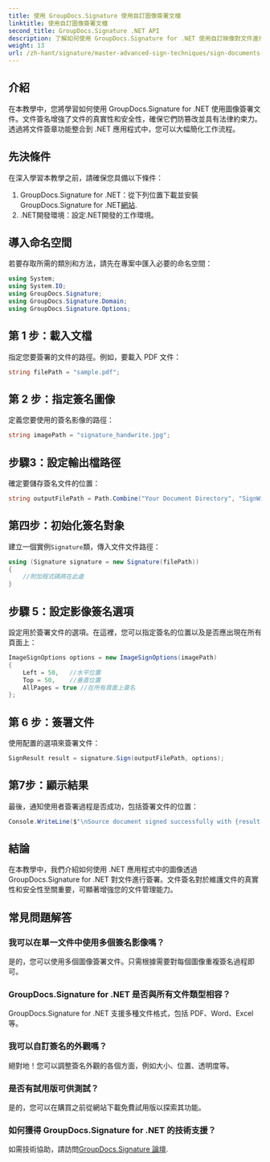 ```yaml
---
title: 使用 GroupDocs.Signature 使用自訂圖像簽署文檔
linktitle: 使用自訂圖像簽署文檔
second_title: GroupDocs.Signature .NET API
description: 了解如何使用 GroupDocs.Signature for .NET 使用自訂映像對文件進行簽名，從而增強文件的真實性和安全性。本逐步教學涵蓋了從載入文件開始的所有內容。
weight: 13
url: /zh-hant/signature/master-advanced-sign-techniques/sign-documents-with-custom-image/
---
```

## 介紹

在本教學中，您將學習如何使用 GroupDocs.Signature for .NET 使用圖像簽署文件。文件簽名增強了文件的真實性和安全性，確保它們防篡改並具有法律約束力。透過將文件簽章功能整合到 .NET 應用程式中，您可以大幅簡化工作流程。

## 先決條件

在深入學習本教學之前，請確保您具備以下條件：

1.  GroupDocs.Signature for .NET：從下列位置下載並安裝 GroupDocs.Signature for .NET[網站](https://releases.groupdocs.com/signature/net/).
2. .NET開發環境：設定.NET開發的工作環境。

## 導入命名空間

若要存取所需的類別和方法，請先在專案中匯入必要的命名空間：

```csharp
using System;
using System.IO;
using GroupDocs.Signature;
using GroupDocs.Signature.Domain;
using GroupDocs.Signature.Options;
```

## 第 1 步：載入文檔

指定您要簽署的文件的路徑。例如，要載入 PDF 文件：

```csharp
string filePath = "sample.pdf";
```

## 第 2 步：指定簽名圖像

定義您要使用的簽名影像的路徑：

```csharp
string imagePath = "signature_handwrite.jpg";
```

## 步驟3：設定輸出檔路徑

確定要儲存簽名文件的位置：

```csharp
string outputFilePath = Path.Combine("Your Document Directory", "SignWithImage", "SignedDocument.pdf");
```

## 第四步：初始化簽名對象

建立一個實例`Signature`類，傳入文件文件路徑：

```csharp
using (Signature signature = new Signature(filePath))
{
    //附加程式碼將在此處
}
```

## 步驟 5：設定影像簽名選項

設定用於簽署文件的選項。在這裡，您可以指定簽名的位置以及是否應出現在所有頁面上：

```csharp
ImageSignOptions options = new ImageSignOptions(imagePath)
{
    Left = 50,   //水平位置
    Top = 50,    //垂直位置
    AllPages = true //在所有頁面上簽名
};
```

## 第 6 步：簽署文件

使用配置的選項來簽署文件：

```csharp
SignResult result = signature.Sign(outputFilePath, options);
```

## 第7步：顯示結果

最後，通知使用者簽署過程是否成功，包括簽署文件的位置：

```csharp
Console.WriteLine($"\nSource document signed successfully with {result.Succeeded.Count} signature(s).\nFile saved at {outputFilePath}.");
```

## 結論

在本教學中，我們介紹如何使用 .NET 應用程式中的圖像透過 GroupDocs.Signature for .NET 對文件進行簽署。文件簽名對於維護文件的真實性和安全性至關重要，可顯著增強您的文件管理能力。

## 常見問題解答

### 我可以在單一文件中使用多個簽名影像嗎？

是的，您可以使用多個圖像簽署文件。只需根據需要對每個圖像重複簽名過程即可。

### GroupDocs.Signature for .NET 是否與所有文件類型相容？

GroupDocs.Signature for .NET 支援多種文件格式，包括 PDF、Word、Excel 等。

### 我可以自訂簽名的外觀嗎？

絕對地！您可以調整簽名外觀的各個方面，例如大小、位置、透明度等。

### 是否有試用版可供測試？

是的，您可以在購買之前從網站下載免費試用版以探索其功能。

### 如何獲得 GroupDocs.Signature for .NET 的技術支援？

如需技術協助，請訪問[GroupDocs.Signature 論壇](https://forum.groupdocs.com/c/signature/13).